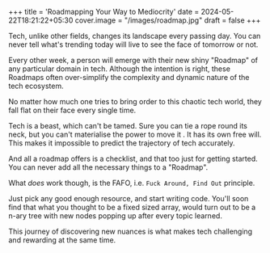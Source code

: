 +++
title = 'Roadmapping Your Way to Mediocrity'
date = 2024-05-22T18:21:22+05:30
cover.image = "/images/roadmap.jpg"
draft = false
+++

Tech, unlike other fields, changes its landscape every passing day. You can never tell what's trending today will live to see the face of tomorrow or not.

Every other week, a person will emerge with their new shiny "Roadmap" of any particular domain in tech. Although the intention is right, these Roadmaps often over-simplify the complexity and dynamic nature of the tech ecosystem.

No matter how much one tries to bring order to this chaotic tech world, they fall flat on their face every single time.

Tech is a beast, which can't be tamed. Sure you can tie a rope round its neck, but you can't materialise the power to move it . It has its own free will. This makes it impossible to predict the trajectory of tech accurately.

And all a roadmap offers is a checklist, and that too just for getting started. You can never add all the necessary things to a "Roadmap".

What *does* work though, is the FAFO, i.e. `Fuck Around, Find Out` principle.

Just pick any good enough resource, and start writing code. You'll soon find that what you thought to be a fixed sized array, would turn out to be a n-ary tree with new nodes popping up after every topic learned.

This journey of discovering new nuances is what makes tech challenging and rewarding at the same time.